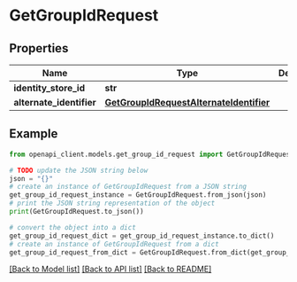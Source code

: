 # GetGroupIdRequest


## Properties

Name | Type | Description | Notes
------------ | ------------- | ------------- | -------------
**identity_store_id** | **str** |  | 
**alternate_identifier** | [**GetGroupIdRequestAlternateIdentifier**](GetGroupIdRequestAlternateIdentifier.md) |  | 

## Example

```python
from openapi_client.models.get_group_id_request import GetGroupIdRequest

# TODO update the JSON string below
json = "{}"
# create an instance of GetGroupIdRequest from a JSON string
get_group_id_request_instance = GetGroupIdRequest.from_json(json)
# print the JSON string representation of the object
print(GetGroupIdRequest.to_json())

# convert the object into a dict
get_group_id_request_dict = get_group_id_request_instance.to_dict()
# create an instance of GetGroupIdRequest from a dict
get_group_id_request_from_dict = GetGroupIdRequest.from_dict(get_group_id_request_dict)
```
[[Back to Model list]](../README.md#documentation-for-models) [[Back to API list]](../README.md#documentation-for-api-endpoints) [[Back to README]](../README.md)


